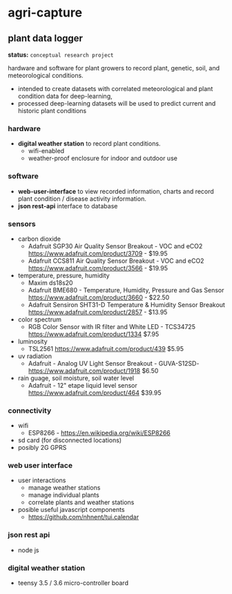 # agri-capture

## plant data logger

**status:** ```conceptual research project```

hardware and software for plant growers to record plant, genetic, soil, and meteorological conditions.
* intended to create datasets with correlated meteorological and plant condition data for deep-learning,
* processed deep-learning datasets will be used to predict current and historic plant conditions 

### hardware
* **digital weather station** to record plant conditions.
  * wifi-enabled
  * weather-proof enclosure for indoor and outdoor use
  
### software
* **web-user-interface** to view recorded information, charts and record plant condition / disease activity information.
* **json rest-api** interface to database 


### sensors
* carbon dioxide 
  * Adafruit SGP30 Air Quality Sensor Breakout - VOC and eCO2 https://www.adafruit.com/product/3709 - $19.95
  * Adafruit CCS811 Air Quality Sensor Breakout - VOC and eCO2 https://www.adafruit.com/product/3566 - $19.95 
* temperature, pressure, humidity 
  * Maxim ds18s20 
  * Adafruit BME680 - Temperature, Humidity, Pressure and Gas Sensor https://www.adafruit.com/product/3660 - $22.50
  * Adafruit Sensiron SHT31-D Temperature & Humidity Sensor Breakout https://www.adafruit.com/product/2857 - $13.95
* color spectrum
  * RGB Color Sensor with IR filter and White LED - TCS34725 https://www.adafruit.com/product/1334 $7.95
* luminosity 
  * TSL2561 https://www.adafruit.com/product/439 $5.95
* uv radiation
  * Adafruit - Analog UV Light Sensor Breakout - GUVA-S12SD-https://www.adafruit.com/product/1918 $6.50
* rain guage, soil moisture, soil water level
  * Adafruit - 12" etape liquid level sensor https://www.adafruit.com/product/464 $39.95

### connectivity
* wifi
  * ESP8266 - https://en.wikipedia.org/wiki/ESP8266
* sd card (for disconnected locations) 
* posibly 2G GPRS

### web user interface
* user interactions
  * manage weather stations
  * manage individual plants 
  * correlate plants and weather stations
* posible useful javascript components
  * https://github.com/nhnent/tui.calendar

### json rest api
* node js

### digital weather station
* teensy 3.5 / 3.6 micro-controller board
